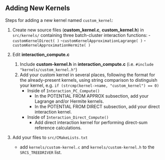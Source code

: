 Adding New Kernels
------------------

Steps for adding a new kernel named `custom_kernel`:

1. Create new source files (__custom_kernel.c__, __custom_kernel.h__) in `src/kernels/` containing three batch-cluster interaction functions: 
	-`customKernelDirect( )`
	-`customKernelApproximationLagrange( )`
	-`customKernelApproximationHermite( )`

2. Edit __interaction_compute.c__
	1. Include __custom-kernel.h__ in __interaction_compute.c__ (i.e.  `#include "kernels/custom_kernel.h"`)
	2. Add your custom kernel in several places, following the format for the already-present kernels, using string comparison to distinguish your kernel, e.g. `if (strcmp(kernel->name, "custom_kernel") == 0)`
		- Inside of `Interaction_PC_Compute()`
			- In the POTENTIAL FROM APPROX subsection, add your Lagrange and/or Hermite kernels.
			- In the POTENTIAL FROM DIRECT subsection, add your direct interaction kernel.
		- Inside of `Interaction_Direct_Compute()`
			- Add direct interaction kernel for performing direct-sum reference calculations.

3. Add your files to `src/CMakeLists.txt`
	- add `kernels/custom-kernel.c` and `kernels/custom-kernel.h` to the `SRCS_TREEDRIVER` list.


